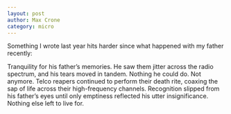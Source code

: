 ```yaml
---
layout: post
author: Max Crone
category: micro
---
```


Something I wrote last year hits harder since what happened with my father recently:

Tranquility for his father’s memories.
He saw them jitter across the radio spectrum, and his tears moved in tandem.
Nothing he could do.
Not anymore.
Telco reapers continued to perform their death rite, coaxing the sap of life across their high-frequency channels.
Recognition slipped from his father’s eyes until only emptiness reflected his utter insignificance.
Nothing else left to live for.
